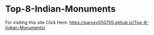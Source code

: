 # Top-8-Indian-Monuments

For visiting this site Click Here: https://paroxy050705.github.io/Top-8-Indian-Monuments/
